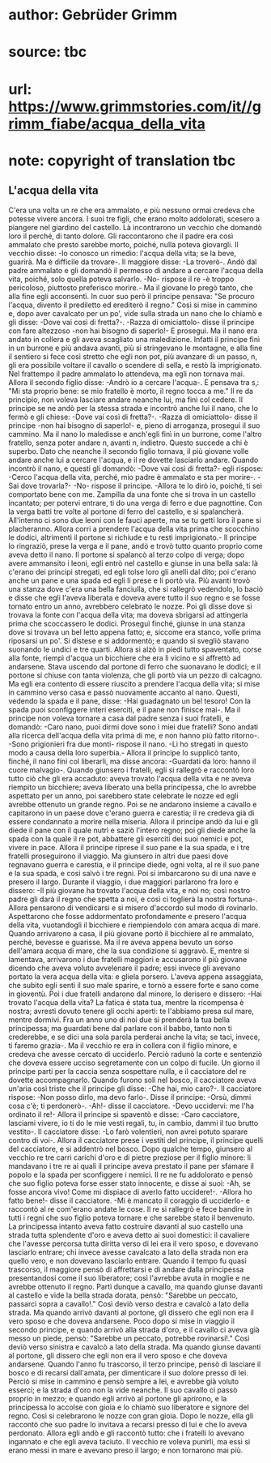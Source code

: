 # author: Gebrüder Grimm
# source: tbc
# url: https://www.grimmstories.com/it//grimm_fiabe/acqua_della_vita
# note: copyright of translation tbc

## L'acqua della vita 

C'era una volta un re che era ammalato, e più nessuno ormai credeva che
potesse vivere ancora. I suoi tre figli, che erano molto addolorati,
scesero a piangere nel giardino del castello. Là incontrarono un vecchio
che domandò loro il perché‚ di tanto dolore. Gli raccontarono che il
padre era così ammalato che presto sarebbe morto, poiché‚ nulla poteva
giovargli. Il vecchio disse: -Io conosco un rimedio: l'acqua della
vita; se la beve, guarirà. Ma è difficile da trovare-. Il maggiore
disse: -La troverò-. Andò dal padre ammalato e gli domandò il permesso
di andare a cercare l'acqua della vita, poiché‚ solo quella poteva
salvarlo. -No- rispose il re -è troppo pericoloso, piuttosto preferisco
morire.- Ma il giovane lo pregò tanto, che alla fine egli acconsentì. In
cuor suo però il principe pensava: "Se procuro l'acqua, divento il
prediletto ed erediterò il regno." Così si mise in cammino e, dopo aver
cavalcato per un po', vide sulla strada un nano che lo chiamò e gli
disse: -Dove vai così di fretta?-. -Razza di omiciattolo- disse il
principe con fare altezzoso -non hai bisogno di saperlo!- E proseguì. Ma
il nano era andato in collera e gli aveva scagliato una maledizione.
Infatti il principe finì in un burrone e più andava avanti, più si
stringevano le montagne, e alla fine il sentiero si fece così stretto
che egli non pot‚ più avanzare di un passo, n‚ gli era possibile voltare
il cavallo o scendere di sella, e restò là imprigionato. Nel frattempo
il padre ammalato lo attendeva, ma egli non tornava mai. Allora il
secondo figlio disse: -Andrò io a cercare l'acqua-. E pensava tra s‚:
"Mi sta proprio bene: se mio fratello è morto, il regno tocca a me."
Il re da principio, non voleva lasciare andare neanche lui, ma finì col
cedere. Il principe se ne andò per la stessa strada e incontrò anche lui
il nano, che lo fermò e gli chiese: -Dove vai così di fretta?-. -Razza
di omiciattolo- disse il principe -non hai bisogno di saperlo!- e, pieno
di arroganza, proseguì il suo cammino. Ma il nano lo maledisse e
anch'egli finì in un burrone, come l'altro fratello, senza poter
andare n‚ avanti n‚ indietro. Questo succede a chi è superbo. Dato che
neanche il secondo figlio tornava, il più giovane volle andare anche lui
a cercare l'acqua, e il re dovette lasciarlo andare. Quando incontrò il
nano, e questi gli domandò: -Dove vai così di fretta?- egli rispose:
-Cerco l'acqua della vita, perché‚ mio padre è ammalato e sta per
morire-. -Sai dove trovarla?- -No- rispose il principe. -Allora te lo
dirò io, poiché‚ ti sei comportato bene con me. Zampilla da una fonte
che si trova in un castello incantato; per potervi entrare, ti do una
verga di ferro e due pagnottine. Con la verga batti tre volte al portone
di ferro del castello, e si spalancherà. All'interno ci sono due leoni
con le fauci aperte, ma se tu getti loro il pane si placheranno. Allora
corri a prendere l'acqua della vita prima che scocchino le dodici,
altrimenti il portone si richiude e tu resti imprigionato.- Il principe
lo ringraziò, prese la verga e il pane, andò e trovò tutto quanto
proprio come aveva detto il nano. Il portone si spalancò al terzo colpo
di verga; dopo avere ammansito i leoni, egli entrò nel castello e giunse
in una bella sala: là c'erano dei principi stregati, ed egli tolse loro
gli anelli dal dito; poi c'erano anche un pane e una spada ed egli li
prese e li portò via. Più avanti trovò una stanza dove c'era una bella
fanciulla, che si rallegrò vedendolo, lo baciò e disse che egli l'aveva
liberata e doveva avere tutto il suo regno e se fosse tornato entro un
anno, avrebbero celebrato le nozze. Poi gli disse dove si trovava la
fonte con l'acqua della vita; ma doveva sbrigarsi ad attingerla prima
che scoccassero le dodici. Proseguì finché‚ giunse in una stanza dove si
trovava un bel letto appena fatto; e, siccome era stanco, volle prima
riposarsi un po'. Si distese e si addormentò; e quando si svegliò
stavano suonando le undici e tre quarti. Allora si alzò in piedi tutto
spaventato, corse alla fonte, riempì d'acqua un bicchiere che era lì
vicino e si affrettò ad andarsene. Stava uscendo dal portone di ferro
che suonavano le dodici; e il portone si chiuse con tanta violenza, che
gli portò via un pezzo di calcagno. Ma egli era contento di essere
riuscito a prendere l'acqua della vita; si mise in cammino verso casa e
passò nuovamente accanto al nano. Questi, vedendo la spada e il pane,
disse: -Hai guadagnato un bel tesoro! Con la spada puoi sconfiggere
interi eserciti, e il pane non finisce mai-. Ma il principe non voleva
tornare a casa dal padre senza i suoi fratelli, e domandò: -Caro nano,
puoi dirmi dove sono i miei due fratelli? Sono andati alla ricerca
dell'acqua della vita prima di me, e non hanno più fatto ritorno-.
-Sono prigionieri fra due monti- rispose il nano. -Li ho stregati in
questo modo a causa della loro superbia.- Allora il principe lo supplicò
tanto, finché‚ il nano finì col liberarli, ma disse ancora: -Guardati da
loro: hanno il cuore malvagio-. Quando giunsero i fratelli, egli si
rallegrò e raccontò loro tutto ciò che gli era accaduto: aveva trovato
l'acqua della vita e ne aveva riempito un bicchiere; aveva liberato una
bella principessa, che lo avrebbe aspettato per un anno, poi sarebbero
state celebrate le nozze ed egli avrebbe ottenuto un grande regno. Poi
se ne andarono insieme a cavallo e capitarono in un paese dove c'erano
guerra e carestia; il re credeva già di essere condannato a morire nella
miseria. Allora il principe andò da lui e gli diede il pane con il quale
nutrì e saziò l'intero regno; poi gli diede anche la spada con la quale
il re pot‚ abbattere gli eserciti dei suoi nemici e pot‚ vivere in pace.
Allora il principe riprese il suo pane e la sua spada, e i tre fratelli
proseguirono il viaggio. Ma giunsero in altri due paesi dove regnavano
guerra e carestia, e il principe diede, ogni volta, al re il suo pane e
la sua spada, e così salvò i tre regni. Poi si imbarcarono su di una
nave e presero il largo. Durante il viaggio, i due maggiori parlarono
fra loro e dissero: -Il più giovane ha trovato l'acqua della vita, e
noi no; così nostro padre gli darà il regno che spetta a noi, e così ci
toglierà la nostra fortuna-. Allora pensarono di vendicarsi e si misero
d'accordo sul modo di rovinarlo. Aspettarono che fosse addormentato
profondamente e presero l'acqua della vita, vuotandogli il bicchiere e
riempiendolo con amara acqua di mare. Quando arrivarono a casa, il più
giovane portò il bicchiere al re ammalato, perché‚ bevesse e guarisse.
Ma il re aveva appena bevuto un sorso dell'amara acqua di mare, che la
sua condizione si aggravò. E, mentre si lamentava, arrivarono i due
fratelli maggiori e accusarono il più giovane dicendo che aveva voluto
avvelenare il padre; essi invece gli avevano portato la vera acqua della
vita: e gliela porsero. L'aveva appena assaggiata, che subito egli
sentì il suo male sparire, e tornò a essere forte e sano come in
gioventù. Poi i due fratelli andarono dal minore, lo derisero e dissero:
-Hai trovato l'acqua della vita? La fatica è stata tua, mentre la
ricompensa è nostra; avresti dovuto tenere gli occhi aperti: te
l'abbiamo presa sul mare, mentre dormivi. Fra un anno uno di noi due si
prenderà la tua bella principessa; ma guardati bene dal parlare con il
babbo, tanto non ti crederebbe, e se dici una sola parola perderai anche
la vita; se taci, invece, ti faremo grazia-. Ma il vecchio re era in
collera con il figlio minore, e credeva che avesse cercato di ucciderlo.
Perciò radunò la corte e sentenziò che doveva essere ucciso segretamente
con un colpo di fucile. Un giorno il principe parti per la caccia senza
sospettare nulla, e il cacciatore del re dovette accompagnarlo. Quando
furono soli nel bosco, il cacciatore aveva un'aria così triste che il
principe gli disse: -Che hai, mio caro?-. Il cacciatore rispose: -Non
posso dirlo, ma devo farlo-. Disse il principe: -Orsù, dimmi cosa c'è;
ti perdonerò-. -Ah!- disse il cacciatore. -Devo uccidervi: me l'ha
ordinato il re!- Allora il principe si spaventò e disse: -Caro
cacciatore, lasciami vivere, io ti do le mie vesti regali, tu, in
cambio, dammi il tuo brutto vestito-. Il cacciatore disse: -Lo farò
volentieri, non avrei potuto sparare contro di voi-. Allora il
cacciatore prese i vestiti del principe, il principe quelli del
cacciatore, e si addentrò nel bosco. Dopo qualche tempo, giunsero al
vecchio re tre carri carichi d'oro e di pietre preziose per il figlio
minore: li mandavano i tre re ai quali il principe aveva prestato il
pane per sfamare il popolo e la spada per sconfiggere i nemici. Il re ne
fu addolorato e pensò che suo figlio poteva forse esser stato innocente,
e disse ai suoi: -Ah, se fosse ancora vivo! Come mi dispiace di averlo
fatto uccidere!-. -Allora ho fatto bene!- disse il cacciatore. -Mi è
mancato il coraggio di ucciderlo- e raccontò al re com'erano andate le
cose. Il re si rallegrò e fece bandire in tutti i regni che suo figlio
poteva tornare e che sarebbe stato il benvenuto. La principessa intanto
aveva fatto costruire davanti al suo castello una strada tutta
splendente d'oro e aveva detto ai suoi domestici: il cavaliere che
l'avesse percorsa tutta diritta verso di lei era il vero sposo, e
dovevano lasciarlo entrare; chi invece avesse cavalcato a lato della
strada non era quello vero, e non dovevano lasciarlo entrare. Quando il
tempo fu quasi trascorso, il maggiore pensò di affrettarsi e di andare
dalla principessa presentandosi come il suo liberatore; così l'avrebbe
avuta in moglie e ne avrebbe ottenuto il regno. Partì dunque a cavallo,
ma quando giunse davanti al castello e vide la bella strada dorata,
pensò: "Sarebbe un peccato, passarci sopra a cavallo!." Così deviò
verso destra e cavalcò a lato della strada. Ma quando arrivò davanti al
portone, gli dissero che egli non era il vero sposo e che doveva
andarsene. Poco dopo si mise in viaggio il secondo principe, e quando
arrivò alla strada d'oro, e il cavallo ci aveva già messo un piede,
pensò: "Sarebbe un peccato, potrebbe rovinarsi!." Così deviò verso
sinistra e cavalcò a lato della strada. Ma quando giunse davanti al
portone, gli dissero che egli non era il vero sposo e che doveva
andarsene. Quando l'anno fu trascorso, il terzo principe, pensò di
lasciare il bosco e di recarsi dall'amata, per dimenticare il suo
dolore presso di lei. Perciò si mise in cammino e pensò sempre a lei, e
avrebbe già voluto esserci; e la strada d'oro non la vide neanche. Il
suo cavallo ci passò proprio in mezzo; e quando egli arrivò al portone
gli aprirono, e la principessa lo accolse con gioia e lo chiamò suo
liberatore e signore del regno. Così si celebrarono le nozze con gran
gioia. Dopo le nozze, ella gli raccontò che suo padre lo invitava a
recarsi presso di lui e che lo aveva perdonato. Allora egli andò e gli
raccontò tutto: che i fratelli lo avevano ingannato e che egli aveva
taciuto. Il vecchio re voleva punirli, ma essi si erano messi in mare e
avevano preso il largo; e non tornarono mai più.
